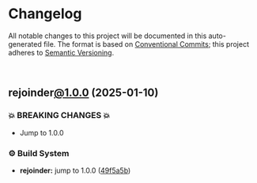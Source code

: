 # Changelog

All notable changes to this project will be documented in this auto-generated
file. The format is based on [Conventional Commits][1];
this project adheres to [Semantic Versioning][2].

<br />

## rejoinder[@1.0.0][3] (2025-01-10)

### 💥 BREAKING CHANGES 💥

- Jump to 1.0.0

### ⚙️ Build System

- **rejoinder:** jump to 1.0.0 ([49f5a5b][4])

[1]: https://conventionalcommits.org
[2]: https://semver.org
[3]: https://github.com/Xunnamius/rejoinder/compare/rejoinder@0.3.21...rejoinder@1.0.0
[4]: https://github.com/Xunnamius/rejoinder/commit/49f5a5b6bdfa22c9d737f729307f17e76e106dd5
